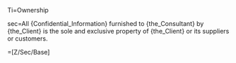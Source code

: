 Ti=Ownership

sec=All {Confidential_Information} furnished to {the_Consultant} by {the_Client} is the sole and exclusive property of {the_Client} or its suppliers or customers.

=[Z/Sec/Base]
